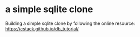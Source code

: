 # a simple sqlite clone

Building a simple sqlite clone by following the online resource: https://cstack.github.io/db_tutorial/
